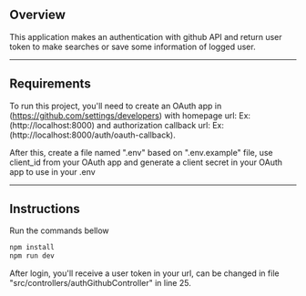 ## Overview

This application makes an authentication with github API and return user token to make searches or save some information of logged user.

---

## Requirements

To run this project, you'll need to create an OAuth app in (https://github.com/settings/developers) with homepage url: Ex:(http://localhost:8000) and authorization callback url: Ex:(http://localhost:8000/auth/oauth-callback).

After this, create a file named ".env" based on ".env.example" file, use client_id from your OAuth app and generate a client secret in your OAuth app to use in your .env

---

## Instructions

Run the commands bellow

```bash
npm install
npm run dev
```

After login, you'll receive a user token in your url, can be changed in file "src/controllers/authGithubController" in line 25.

